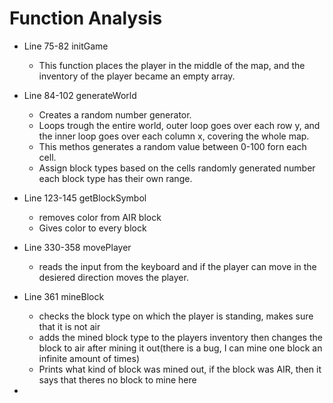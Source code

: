 # Function Analysis
- Line 75-82 initGame
    - This function places the player in the middle of the map, and the inventory of the player became an empty array.

- Line 84-102 generateWorld
    - Creates a random number generator.
    - Loops trough the entire world, outer loop goes over each row y, and  the inner loop goes over each column x, covering the whole map. 
     - This methos generates a random value between 0-100 forn each cell.
     - Assign block types based on the cells randomly generated number each block type has their own range.

- Line 123-145 getBlockSymbol
    - removes color from AIR block
    - Gives color to every block

- Line 330-358 movePlayer
    - reads the input from the keyboard and if the player can move in the desiered direction moves the player.

- Line 361 mineBlock
    - checks the block type on which the player is standing, makes sure that it is not air
    - adds the mined block type to the players inventory then changes the block to air after mining it out(there is a bug, I can mine one block an infinite amount of times)
    - Prints what kind of block was mined out, if the block was AIR, then it says that theres no block to mine here

- 

    
